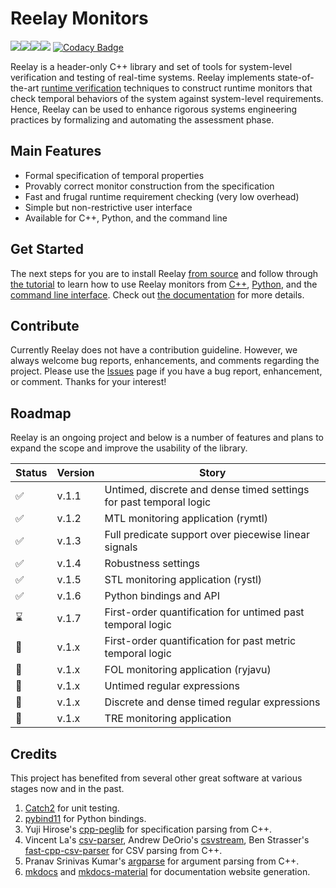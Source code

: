 # Reelay Monitors
![](https://github.com/doganulus/reelay/workflows/library/badge.svg)![](https://github.com/doganulus/reelay/workflows/apps/badge.svg)![](https://github.com/doganulus/reelay/workflows/python/badge.svg)![](https://github.com/doganulus/reelay/workflows/docs/badge.svg) [![Codacy Badge](https://api.codacy.com/project/badge/Grade/9493a2a1ed2b47e6a0cfdcf6a68cd9b8)](https://www.codacy.com/manual/doganulus/reelay?utm_source=github.com&amp;utm_medium=referral&amp;utm_content=doganulus/reelay&amp;utm_campaign=Badge_Grade)

Reelay is a header-only C++ library and set of tools for system-level verification and testing of real-time systems. Reelay implements state-of-the-art [runtime verification](https://en.wikipedia.org/wiki/Runtime_verification) techniques to construct runtime monitors that check temporal behaviors of the system against system-level requirements. Hence, Reelay can be used to enhance rigorous systems engineering practices by formalizing and automating the assessment phase. 

## Main Features
  * Formal specification of temporal properties
  * Provably correct monitor construction from the specification
  * Fast and frugal runtime requirement checking (very low overhead)
  * Simple but non-restrictive user interface 
  * Available for C++, Python, and the command line

## Get Started

The next steps for you are to install Reelay [from source](docs/install.md) and follow through [the tutorial](docs/gs_intro) to learn how to use Reelay monitors from [C++](docs/gs_cpp.md), [Python](docs/gs_python.md), and the [command line interface](docs/gs_cli.md). Check out [the documentation](https://doganulus.github.io/reelay/) for more details.

## Contribute

Currently Reelay does not have a contribution guideline. However, we always welcome bug reports, enhancements, and comments regarding the project. Please use the [Issues](https://github.com/doganulus/reelay/issues) page if you have a bug report, enhancement, or comment. Thanks for your interest!

## Roadmap

Reelay is an ongoing project and below is a number of features and plans to expand the scope and improve the usability of the library.

| Status | Version | Story |
|--------|---------|------------|
|✅| v.1.1 | Untimed, discrete and dense timed settings for past temporal logic |
|✅| v.1.2 | MTL monitoring application (rymtl) | 
|✅| v.1.3 | Full predicate support over piecewise linear signals | 
|✅| v.1.4 | Robustness settings |
|✅| v.1.5 | STL monitoring application (rystl) |
|✅| v.1.6 | Python bindings and API | 
|⌛| v.1.7 | First-order quantification for untimed past temporal logic | 
|🤞| v.1.x | First-order quantification for past metric temporal logic | 
|🤞| v.1.x | FOL monitoring application (ryjavu) | 
|🤞| v.1.x | Untimed regular expressions | 
|🤞| v.1.x | Discrete and dense timed regular expressions | 
|🤞| v.1.x | TRE monitoring application | 


## Credits

This project has benefited from several other great software at various stages now and in the past. 
1. [Catch2](https://github.com/catchorg/Catch2) for unit testing.
2. [pybind11](https://github.com/pybind/pybind11) for Python bindings.
3. Yuji Hirose's [cpp-peglib](https://github.com/yhirose/cpp-peglib) for specification parsing from C++.
4. Vincent La's [csv-parser](https://github.com/vincentlaucsb/csv-parser), Andrew DeOrio's [csvstream](https://github.com/awdeorio/csvstream), Ben Strasser's [fast-cpp-csv-parser](https://github.com/ben-strasser/fast-cpp-csv-parser) for CSV parsing from C++.
5.  Pranav Srinivas Kumar's [argparse](https://github.com/p-ranav/argparse) for argument parsing from C++.
5. [mkdocs]() and [mkdocs-material]() for documentation website generation.